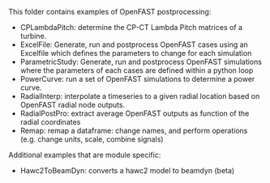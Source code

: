 This folder contains examples of OpenFAST postprocessing:

- CPLambdaPitch: determine the CP-CT Lambda Pitch matrices of a turbine.
- ExcelFile: Generate, run and postprocess OpenFAST cases using an Excelfile which defines the parameters to change for each simulation
- ParametricStudy: Generate, run and postprocess OpenFAST simulations where the parameters of each cases are defined within a python loop
- PowerCurve: run a set of OpenFAST simulations to determine a power curve.
- RadialInterp: interpolate a timeseries to a given radial location based on OpenFAST radial node outputs.
- RadialPostPro: extract average OpenFAST outputs as function of the radial coordinates
- Remap: remap a dataframe: change names, and perform operations (e.g. change units, scale, combine signals)


Additional examples that are module specific:

- Hawc2ToBeamDyn: converts a hawc2 model to beamdyn (beta)


